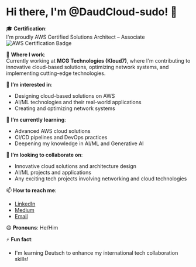 # Hi there, I'm @DaudCloud-sudo! 👋

🎓 **Certification**:  
I'm proudly AWS Certified Solutions Architect – Associate  
![AWS Certification Badge](https://github.com/user-attachments/assets/d1dd1f93-bed7-4827-8cdf-52f53bf32220)

💼 **Where I work**:  
Currently working at **MCG Technologies (Kloud7)**, where I'm contributing to innovative cloud-based solutions, optimizing network systems, and implementing cutting-edge technologies.

👀 **I’m interested in**:
- Designing cloud-based solutions on AWS
- AI/ML technologies and their real-world applications
- Creating and optimizing network systems

🌱 **I’m currently learning**:
- Advanced AWS cloud solutions
- CI/CD pipelines and DevOps practices
- Deepening my knowledge in AI/ML and Generative AI

💞️ **I’m looking to collaborate on**:
- Innovative cloud solutions and architecture design
- AI/ML projects and applications
- Any exciting tech projects involving networking and cloud technologies

📫 **How to reach me**:
- [LinkedIn](https://www.linkedin.com/in/shahzaib-daud-computer-engineer/)
- [Medium](https://medium.com/@s.daud)
- [Email](mailto:engr.s.daud@gmail.com)

😄 **Pronouns**: He/Him

⚡ **Fun fact**:
- I'm learning Deutsch to enhance my international tech collaboration skills!

<!---
DaudCloud-sudo/DaudCloud-sudo is a ✨ special ✨ repository because its `README.md` (this file) appears on your GitHub profile.
You can click the Preview link to take a look at your changes.
--->
